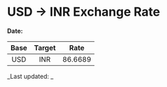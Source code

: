 # USD → INR Exchange Rate

**Date:** 

| Base | Target | Rate  |
|:----:|:------:|:-----:|
| USD  | INR    | 86.6689 |

_Last updated: _
